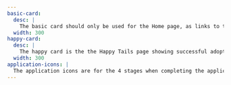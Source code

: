 ```yaml
---
basic-card:
  desc: |
    The basic card should only be used for the Home page, as links to the three main links in the Navigation, Adopt Now, Happy Tails, and Application.
  width: 300
happy-card:
  desc: |
    The happy card is the the Happy Tails page showing successful adoptions.
  width: 300
application-icons: |
  The application icons are for the 4 stages when completing the application form for adoption.
---
```

